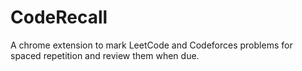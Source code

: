 # CodeRecall
A chrome extension to mark LeetCode and Codeforces problems for spaced repetition and review them when due.
